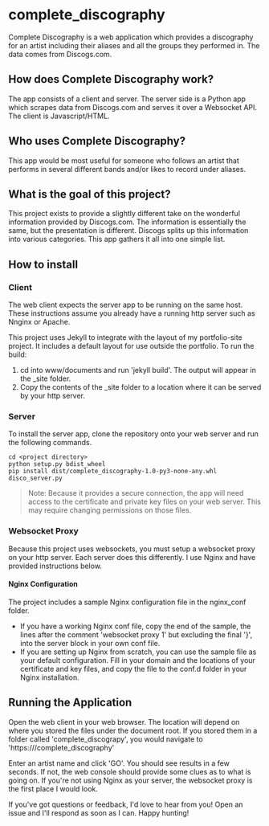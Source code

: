 # complete_discography
Complete Discography is a web application which provides a discography for an artist including their aliases and all the groups they performed in.  The data comes from Discogs.com.

## How does Complete Discography work?
The app consists of a client and server.  The server side is a Python app which scrapes data from Discogs.com and serves it over a Websocket API. The client is Javascript/HTML.

## Who uses Complete Discography?
This app would be most useful for someone who follows an artist that performs in several different bands and/or likes to record under aliases.

## What is the goal of this project?
This project exists to provide a slightly different take on the wonderful information provided by Discogs.com.  The information is essentially the same, but the presentation is different.  Discogs splits up this information into various categories.  This app gathers it all into one simple list.

## How to install
### Client
The web client expects the server app to be running on the same host.  These instructions assume you already have a running http server such as Nnginx or Apache.

This project uses Jekyll to integrate with the layout of my portfolio-site project.  It includes a default layout for use outside the portfolio.  To run the build:
1. cd into www/documents and run 'jekyll build'.  The output will appear in the \_site folder.  
2. Copy the contents of the \_site folder to a location where it can be served by your http server.

### Server
To install the server app, clone the repository onto your web server and run the following commands.
```
cd <project directory>
python setup.py bdist_wheel
pip install dist/complete_discography-1.0-py3-none-any.whl
disco_server.py
```
> Note: Because it provides a secure connection, the app will need access to the certificate and private key files on your web server.  This may require changing permissions on those files.

### Websocket Proxy
Because this project uses websockets, you must setup a websocket proxy on your http server.  Each server does this differently.  I use Nginx and have provided instructions below.

#### Nginx Configuration
The project includes a sample Nginx configuration file in the nginx_conf folder.
- If you have a working Nginx conf file, copy the end of the sample, the lines after the comment 'websocket proxy 1' but excluding the final '}', into the server block in your own conf file.
- If you are setting up Nginx from scratch, you can use the sample file as your default configuration.  Fill in your domain and the locations of your certificate and key files, and copy the file to the conf.d folder in your Nginx installation.

## Running the Application
Open the web client in your web browser.  The location will depend on where you stored the files under the document root.  If you stored them in a folder called 'complete_discograpy', you would navigate to 'https://<server>/complete_discography'

Enter an artist name and click 'GO'.  You should see results in a few seconds.  If not, the web console should provide some clues as to what is going on.  If you're not using Nginx as your server, the websocket proxy is the first place I would look.

If you've got questions or feedback, I'd love to hear from you!  Open an issue and I'll respond as soon as I can.  Happy hunting!